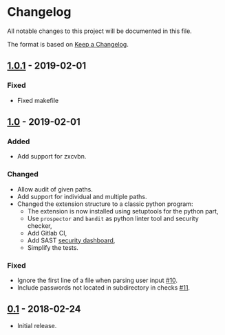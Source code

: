 # Changelog

All notable changes to this project will be documented in this file.

The format is based on [Keep a Changelog][keep-changelog].

## [1.0.1] - 2019-02-01
### Fixed
* Fixed makefile

## [1.0] - 2019-02-01
### Added
* Add support for zxcvbn.

### Changed
* Allow audit of given paths.
* Add support for individual and multiple paths.
* Changed the extension structure to a classic python program:
  - The extension is now installed using setuptools for the python part,
  - Use `prospector` and `bandit` as python linter tool and security checker,
  - Add Gitlab CI,
  - Add SAST [security dashboard](https://gitlab.com/roddhjav/pass-audit/security/dashboard),
  - Simplify the tests.

### Fixed
* Ignore the first line of a file when parsing user input [#10](https://github.com/roddhjav/pass-import//pull/10).
* Include passwords not located in subdirectory in checks [#11](https://github.com/roddhjav/pass-import//pull/11).

## [0.1] - 2018-02-24

* Initial release.


[1.0.1]: https://github.com/roddhjav/pass-audit/releases/tag/v1.0.1
[1.0]: https://github.com/roddhjav/pass-audit/releases/tag/v1.0
[0.1]: https://github.com/roddhjav/pass-audit/releases/tag/v0.1

[keep-changelog]: https://keepachangelog.com/en/1.0.0/
